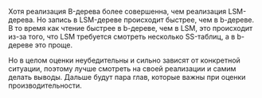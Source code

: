 Хотя реализация B-дерева более совершенна, чем реализация LSM-дерева. Но запись в LSM-дереве происходит быстрее, чем в b-дереве. В то время как чтение быстрее в b-дереве, чем в LSM, это происходит из-за того, что LSM требуется смотреть несколько SS-таблиц, а в b-дереве это проще.

Но в целом оценки неубедительны и сильно зависят от конкретной ситуации, поэтому лучше смотреть на своей реализации и самим делать выводы. Дальше будут пара глав, которые важны при оценки производительности.